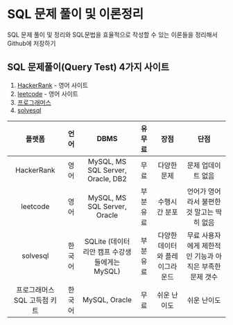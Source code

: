 # SQL 문제 풀이 및 이론정리
SQL 문제 풀이 및 정리와 SQL문법을 효율적으로 작성할 수 있는 이론들을 정리해서 Github에 저장하기

## SQL 문제풀이(Query Test) 4가지 사이트
1. [HackerRank](https://www.hackerrank.com/domains/sql) - 영어 사이트 
2. [leetcode](https://leetcode.com/problemset/database) - 영어 사이트
3. [프로그래머스](https://programmers.co.kr/learn/challenges?tab=sql_practice_kit)
4. [solvesql](https://solvesql.com/problems)

|            플랫폼            |  언어  |                      DBMS                     |   유무료  |              장점              |                           단점                          |
|:----------------------------:|:------:|:---------------------------------------------:|:---------:|:------------------------------:|:-------------------------------------------------------:|
| HackerRank                   | 영어   | MySQL, MS SQL Server, Oracle, DB2             | 무료      | 다양한 문제                    | 문제 업데이트 없음                                      |
| leetcode                     | 영어   | MySQL, MS SQL Server, Oracle                  | 부분 유료 | 수행시간 분포                  | 언어가 영어라서 불편한 것 말고는 딱히 없음              |
| solvesql                     | 한국어 | SQLite (데이터리안 캠프 수강생들에게는 MySQL) | 부분 유료 | 다양한 데이터와 플레이그라운드 | 무료 사용자에게 제한적인 기능과 아직은 부족한 문제 갯수 |
| 프로그래머스 SQL 고득점 키트 | 한국어 | MySQL, Oracle                                 | 무료      | 쉬운 난이도                    | 쉬운 난이도                                             |